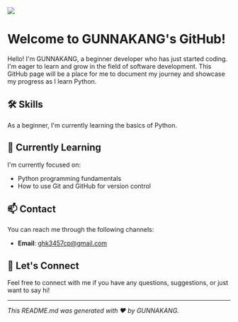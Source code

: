 ![](https://64.media.tumblr.com/56053f37e0a633eb13ea3b530ac6cdc0/tumblr_inline_p17l0rkfnj1u0axx7_500.gif)
# Welcome to GUNNAKANG's GitHub!

Hello! I'm GUNNAKANG, a beginner developer who has just started coding. I'm eager to learn and grow in the field of software development. This GitHub page will be a place for me to document my journey and showcase my progress as I learn Python.

## 🛠️ Skills

As a beginner, I'm currently learning the basics of Python.

## 🌱 Currently Learning

I'm currently focused on:

- Python programming fundamentals
- How to use Git and GitHub for version control

## 📫 Contact

You can reach me through the following channels:

- **Email**: [ghk3457cp@gmail.com](mailto:ghk3457cpl@gmail.com)

## 💬 Let's Connect

Feel free to connect with me if you have any questions, suggestions, or just want to say hi!

---

*This README.md was generated with ❤️ by GUNNAKANG.*
